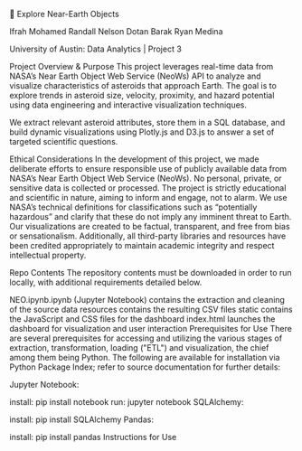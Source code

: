 🌌 Explore Near-Earth Objects


Ifrah Mohamed
Randall Nelson
Dotan Barak
Ryan Medina

University of Austin: Data Analytics | Project 3

Project Overview & Purpose
This project leverages real-time data from NASA’s Near Earth Object Web Service (NeoWs) API to analyze and visualize characteristics of asteroids that approach Earth. The goal is to explore trends in asteroid size, velocity, proximity, and hazard potential using data engineering and interactive visualization techniques.

We extract relevant asteroid attributes, store them in a SQL database, and build dynamic visualizations using Plotly.js and D3.js to answer a set of targeted scientific questions.

Ethical Considerations In the development of this project, we made deliberate efforts to ensure responsible use of publicly available data from NASA’s Near Earth Object Web Service (NeoWs). No personal, private, or sensitive data is collected or processed. The project is strictly educational and scientific in nature, aiming to inform and engage, not to alarm. We use NASA’s technical definitions for classifications such as “potentially hazardous” and clarify that these do not imply any imminent threat to Earth. Our visualizations are created to be factual, transparent, and free from bias or sensationalism. Additionally, all third-party libraries and resources have been credited appropriately to maintain academic integrity and respect intellectual property.

Repo Contents
The repository contents must be downloaded in order to run locally, with additional requirements detailed below.

NEO.ipynb.ipynb (Jupyter Notebook) contains the extraction and cleaning of the source data
resources contains the resulting CSV files
static contains the JavaScript and CSS files for the dashboard
index.html launches the dashboard for visualization and user interaction
Prerequisites for Use
There are several prerequisites for accessing and utilizing the various stages of extraction, transformation, loading ("ETL") and visualization, the chief among them being Python. The following are available for installation via Python Package Index; refer to source documentation for further details:

Jupyter Notebook:

install: pip install notebook
run: jupyter notebook
SQLAlchemy:

install: pip install SQLAlchemy
Pandas:

install: pip install pandas
Instructions for Use

